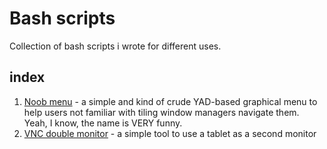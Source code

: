 # Bash scripts

Collection of bash scripts i wrote for different uses.

## index

1. [Noob menu](https://github.com/almar92/bash_scripts/tree/main/noob_menu) - a simple and kind of crude YAD-based graphical menu to help users not familiar with tiling window managers navigate them. Yeah, I know, the name is VERY funny.
2. [VNC double monitor](https://github.com/almar92/bash_scripts/tree/main/vnc_double_screen) -  a simple tool to use a tablet as a second monitor
